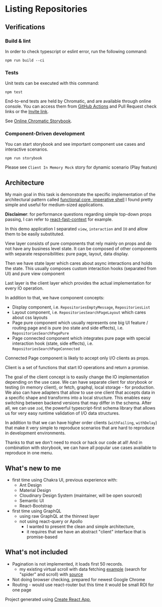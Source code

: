 # Listing Repositories

## Verifications

### Build & lint

In order to check typescript or eslint error, run the following command:

```shell
npm run build --ci
```

### Tests

Unit tests can be executed with this command:

```shell
npm test
```

End-to-end tests are held by Chromatic, and are available through online console.
You can access them from [GitHub Actions](https://github.com/adamborowski/react-arch-demo/actions)
and Pull Request check links or the [Invite link](https://www.chromatic.com/start?inviteToken=c1f1799677414c5ea8c88c4a7fe6e323&appId=63bc6c85068cfb74e4b8240d).

See [Online Chromatic Storybook](https://www.chromatic.com/library?appId=63bc6c85068cfb74e4b8240d&branch=master).

### Component-Driven development

You can start storybook and see important component use cases and interactive scenarios.

```shell
npm run storybook
```

Please see `Client In Memory Mock` story for dynamic scenario (Play feature)

## Architecture

My main goal in this task is demonstrate the specific implementation of the architectural
pattern called [functional core, imperative shell](https://kennethlange.com/functional-core-imperative-shell/)
I found pretty simple and useful for medium-sized applications.

**Disclaimer**: for performance questions regarding simple top-down props passing, I can refer to [react-fast-context](https://github.com/adamborowski/passionware/tree/master/packages/react-fast-context) for example.

In this demo application I separated `view`, `interaction` and `IO` and allow them to be easily substituted.

View layer consists of pure components that rely mainly on props and do not have any business level state.
It can be composed of other components with separate responsibilities: pure page, layout, data display.

Then we have state layer which cares about async interactions and holds the state.
This usually composes custom interaction hooks (separated from UI) and pure view component

Last layer is the client layer which provides the actual implementation for every IO operation.

In addition to that, we have component concepts:

- Display component, i.e. `RepositoriesEmptyMessage`, `RepositoriesList`
- Layout component, i.e. `RepositoriesSearchPageLayout` which cares about css layouts
- Page pure component which usually represents one big UI feature / routing page and is pure (no state and side effects), i.e. `RepositoriesSearchPagePure`
- Page connected component which integrates pure page with special interaction hook (state, side effects), i.e. `RepositoriesSearchPageConnected`

Connected Page component is likely to accept only I/O clients as props.

Client is a set of functions that start IO operations and return a promise.

The goal of the client concept is to easily change the IO implementation depending on the use case.
We can have separate client for storybook or testing (in memory client), or fetch, graphql, local storage - for production.
We also can have adapters that allow to use one client that accepts data in a specific shape and transforms into a local structure.
This enables easy switching between backend versions that may differ in the schema.
After all, we can use `zod`, the powerful typescript-first schema library that allows us for very easy runtime validation of I/O data structures.

In addition to that we can have higher order clients (`withFailing`, `withDelay`) that make it very simple to reproduce scenarios that are hard to reproduce in development environments.

Thanks to that we don't need to mock or hack our code at all!
And in combination with storybook, we can have all popular use cases available to reproduce in one menu.



## What's new to me

- first time using Chakra UI, previous experience with:
  - Ant Design
  - Material Design
  - Cloudinary Design System (maintainer, will be open sourced)
  - Semantic UI
  - React-Bootstrap
- first time using GraphQL
  - using raw GraphQL at the thinnest layer
  - not using react-query or Apollo
    - I wanted to present the clean and simple architecture,
    - it requires that we have an abstract "client" interface that is promise-based


## What's not included

- Pagination is not implemented, it loads first 50 records.
  - my existing virtual scroll with data fetching [example](https://adamborowski.github.io/imdb-hooks/movies) (search for "spider" and scroll) with [source](https://github.com/adamborowski/imdb-hooks/tree/master/src/aspects/list)
- Not doing browser checking, prepared for newest Google Chrome
- Routing - would use react-router but this time it would be small ROI for one page


Project generated using [Create React App](https://create-react-app.dev/),